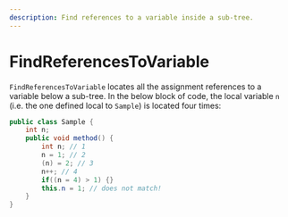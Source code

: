 ```yaml
---
description: Find references to a variable inside a sub-tree.
---
```


# FindReferencesToVariable

`FindReferencesToVariable` locates all the assignment references to a variable below a sub-tree. In the below block of code, the local variable `n` \(i.e. the one defined local to `Sample`\) is located four times:

```java
public class Sample {
    int n;
    public void method() {
        int n; // 1
        n = 1; // 2
        (n) = 2; // 3
        n++; // 4
        if((n = 4) > 1) {}
        this.n = 1; // does not match!
    }
}
```

